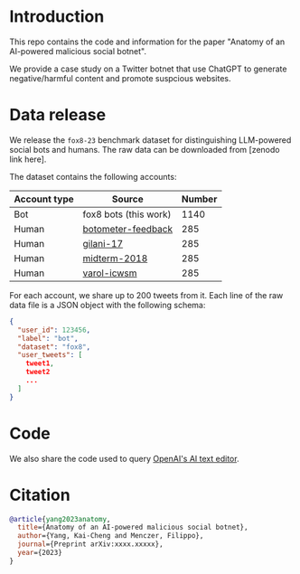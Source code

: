 # Introduction
This repo contains the code and information for the paper "Anatomy of an AI-powered malicious social botnet".

We provide a case study on a Twitter botnet that use ChatGPT to generate negative/harmful content and promote suspcious websites.

# Data release

We release the `fox8-23` benchmark dataset for distinguishing LLM-powered social bots and humans. 
The raw data can be downloaded from [zenodo link here].

The dataset contains the following accounts:

| Account type | Source | Number |
|--------------|--------|--------|
| Bot          | fox8 bots (this work) | 1140|
| Human        | [botometer-feedback](https://doi.org/10.1002/hbe2.115) | 285 |
| Human        | [gilani-17](https://doi.org/10.1145/3110025.3110090) | 285 |
| Human        | [midterm-2018](https://doi.org/10.1609/aaai.v34i01.5460) | 285 |
| Human        | [varol-icwsm](https://doi.org/10.1609/icwsm.v11i1.14871) | 285 |

For each account, we share up to 200 tweets from it.
Each line of the raw data file is a JSON object with the following schema:

```json
{
  "user_id": 123456,
  "label": "bot",
  "dataset": "fox8",
  "user_tweets": [
    tweet1,
    tweet2
    ...
  ]
}

```

# Code

We also share the code used to query [OpenAI's AI text editor](https://platform.openai.com/ai-text-classifier).

# Citation

```bib
@article{yang2023anatomy,
  title={Anatomy of an AI-powered malicious social botnet},
  author={Yang, Kai-Cheng and Menczer, Filippo},
  journal={Preprint arXiv:xxxx.xxxxx},
  year={2023}
}
```
